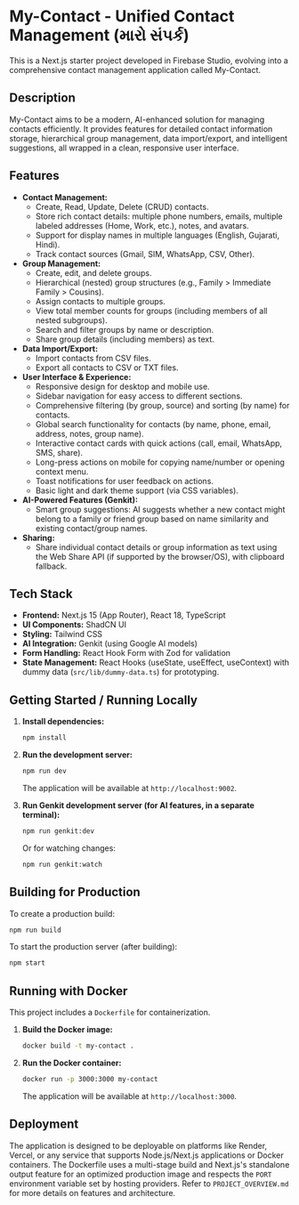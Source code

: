 # My-Contact - Unified Contact Management (મારો સંપર્ક)

This is a Next.js starter project developed in Firebase Studio, evolving into a comprehensive contact management application called My-Contact.

## Description

My-Contact aims to be a modern, AI-enhanced solution for managing contacts efficiently. It provides features for detailed contact information storage, hierarchical group management, data import/export, and intelligent suggestions, all wrapped in a clean, responsive user interface.

## Features

*   **Contact Management:**
    *   Create, Read, Update, Delete (CRUD) contacts.
    *   Store rich contact details: multiple phone numbers, emails, multiple labeled addresses (Home, Work, etc.), notes, and avatars.
    *   Support for display names in multiple languages (English, Gujarati, Hindi).
    *   Track contact sources (Gmail, SIM, WhatsApp, CSV, Other).
*   **Group Management:**
    *   Create, edit, and delete groups.
    *   Hierarchical (nested) group structures (e.g., Family > Immediate Family > Cousins).
    *   Assign contacts to multiple groups.
    *   View total member counts for groups (including members of all nested subgroups).
    *   Search and filter groups by name or description.
    *   Share group details (including members) as text.
*   **Data Import/Export:**
    *   Import contacts from CSV files.
    *   Export all contacts to CSV or TXT files.
*   **User Interface & Experience:**
    *   Responsive design for desktop and mobile use.
    *   Sidebar navigation for easy access to different sections.
    *   Comprehensive filtering (by group, source) and sorting (by name) for contacts.
    *   Global search functionality for contacts (by name, phone, email, address, notes, group name).
    *   Interactive contact cards with quick actions (call, email, WhatsApp, SMS, share).
    *   Long-press actions on mobile for copying name/number or opening context menu.
    *   Toast notifications for user feedback on actions.
    *   Basic light and dark theme support (via CSS variables).
*   **AI-Powered Features (Genkit):**
    *   Smart group suggestions: AI suggests whether a new contact might belong to a family or friend group based on name similarity and existing contact/group names.
*   **Sharing:**
    *   Share individual contact details or group information as text using the Web Share API (if supported by the browser/OS), with clipboard fallback.

## Tech Stack

*   **Frontend:** Next.js 15 (App Router), React 18, TypeScript
*   **UI Components:** ShadCN UI
*   **Styling:** Tailwind CSS
*   **AI Integration:** Genkit (using Google AI models)
*   **Form Handling:** React Hook Form with Zod for validation
*   **State Management:** React Hooks (useState, useEffect, useContext) with dummy data (`src/lib/dummy-data.ts`) for prototyping.

## Getting Started / Running Locally

1.  **Install dependencies:**
    ```bash
    npm install
    ```
2.  **Run the development server:**
    ```bash
    npm run dev
    ```
    The application will be available at `http://localhost:9002`.

3.  **Run Genkit development server (for AI features, in a separate terminal):**
    ```bash
    npm run genkit:dev
    ```
    Or for watching changes:
    ```bash
    npm run genkit:watch
    ```

## Building for Production

To create a production build:

```bash
npm run build
```

To start the production server (after building):

```bash
npm start
```

## Running with Docker

This project includes a `Dockerfile` for containerization.

1.  **Build the Docker image:**
    ```bash
    docker build -t my-contact .
    ```
2.  **Run the Docker container:**
    ```bash
    docker run -p 3000:3000 my-contact
    ```
    The application will be available at `http://localhost:3000`.

## Deployment

The application is designed to be deployable on platforms like Render, Vercel, or any service that supports Node.js/Next.js applications or Docker containers. The Dockerfile uses a multi-stage build and Next.js's standalone output feature for an optimized production image and respects the `PORT` environment variable set by hosting providers. Refer to `PROJECT_OVERVIEW.md` for more details on features and architecture.
